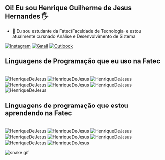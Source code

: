 ## Oi! Eu sou Henrique Guilherme de Jesus Hernandes 🖐️

- 🌱 Eu sou estudante da Fatec(Faculdade de Tecnologia) e estou atualmente cursnado Análise e Desenvolvimento de Sistema

[![Instagram](https://img.shields.io/badge/Instagram-E4405F?style=for-the-badge&logo=instagram&logoColor=white)](https://www.instagram.com/henriqueguilherme27/) [![Gmail](https://img.shields.io/badge/Gmail-D14836?style=for-the-badge&logo=gmail&logoColor=white)](mailto:henriquedejesushernandes@gmail.com) [![Outloock](https://img.shields.io/badge/Microsoft_Outlook-0078D4?style=for-the-badge&logo=microsoft-outlook&logoColor=white)](mailto:henrique.hernandes01@fatec.sp.gov.br)

<!--Criar meu servidor no Discord-->
<!--[![Discord](https://img.shields.io/badge/Discord-7289DA?style=for-the-badge&logo=discord&logoColor=white)]
-->

<!--
<div>
<a href="https://github.com/HenriqueDeJesus/github-readme-stats">
<img height=200 align="center" src="https://github-readme-stats.vercel.app/api?username=HenriqueDeJesus&show_icons=false&theme=shadow_red"></a>
</div>
-->
## Linguagens de Programação que eu uso na Fatec

<div style="display: inline_block"><br>
<img align="center" alt="HenriqueDeJesus"  
  src="https://img.shields.io/badge/HTML5-E34F26?style=for-the-badge&logo=html5&logoColor=white">
<img align="center" alt="HenriqueDeJesus"  
  src="https://img.shields.io/badge/CSS3-1572B6?style=for-the-badge&logo=css3&logoColor=white">
<img align="center" alt="HenriqueDeJesus"
  src="https://img.shields.io/badge/Bootstrap-563D7C?style=for-the-badge&logo=bootstrap&logoColor=white">
<img align="center" alt="HenriqueDeJesus"  
  src="https://img.shields.io/badge/PHP-777BB4?style=for-the-badge&logo=php&logoColor=white">
<img align="center" alt="HenriqueDeJesus"  
  src="https://img.shields.io/badge/Python-14354C?style=for-the-badge&logo=python&logoColor=white">
<img align="center" alt="HenriqueDeJesus"  
  src="https://img.shields.io/badge/MySQL-00000F?style=for-the-badge&logo=mysql&logoColor=white">
<img align="center" alt="HenriqueDeJesus"
  src="https://img.shields.io/badge/SQLite-07405E?style=for-the-badge&logo=sqlite&logoColor=white">
</div>
  
## Linguagens de programação que estou aprendendo na Fatec

<div style="display: inline_block"><br>
<img align="center" alt="HenriqueDeJesus"  
  src="https://img.shields.io/badge/JavaScript-F7DF1E?style=for-the-badge&logo=javascript&logoColor=black">
<img align="center" alt="HenriqueDeJesus"  
  src="https://img.shields.io/badge/Node.js-43853D?style=for-the-badge&logo=node.js&logoColor=white">
<img align="center" alt="HenriqueDeJesus"  
  src="https://img.shields.io/badge/TypeScript-007ACC?style=for-the-badge&logo=typescript&logoColor=white">
<img align="center" alt="HenriqueDeJesus"  
  src="https://img.shields.io/badge/Python-14354C?style=for-the-badge&logo=python&logoColor=white">
<img align="center" alt="HenriqueDeJesus"  
  src="https://img.shields.io/badge/Java-ED8B00?style=for-the-badge&logo=openjdk&logoColor=white">
<img align="center" alt="HenriqueDeJesus"  
  src="https://img.shields.io/badge/Kotlin-0095D5?&style=for-the-badge&logo=kotlin&logoColor=white">
<img align="center" alt="HenriqueDeJesus"  
  src="https://img.shields.io/badge/React-20232A?style=for-the-badge&logo=react&logoColor=61DAFB">
<img align="center" alt="HenriqueDeJesus"  
  src="https://img.shields.io/badge/Angular-DD0031?style=for-the-badge&logo=angular&logoColor=white">
</div>


<!--![Snake animation](https://github.com/HenriqueDeJesus/HenriqueDeJesus/blob/output/github-contribution-grid-snake.svg)-->




![snake gif](https://github.com/SEU_USUARIO/SEU_REPOSITORIO/blob/output/github-contribution-grid-snake.svg)


<!--Voce tem que subir algum arquivo para mostrar as linguagens utilizada por você-->
<!--<a href="https://github.com/HenriqueDeJesus/convoychat">
  <img height=200 align="center" src="https://github-readme-stats.vercel.app/api/top-langs?username=HenriqueDeJesus&layout=compact&theme=shadow_red&langs_count=8&card_width=320" />
</a>-->
<!--**HenriqueDeJesus/HenriqueDeJesus** is a ✨ _special_ ✨ repository because its `README.md` (this file) appears on your GitHub profile.

Here are some ideas to get you started:

- 🔭 I’m currently working on ...
- 🌱 I’m currently learning ...
- 👯 I’m looking to collaborate on ...
- 🤔 I’m looking for help with ...
- 💬 Ask me about ...
- 📫 How to reach me: ...
- 😄 Pronouns: ...
- ⚡ Fun fact: ...
-->
